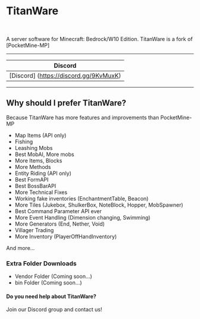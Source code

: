 <h1>TitanWare</h1>
<br />

A server software for Minecraft: Bedrock/W10 Edition. TitanWare is a fork of [PocketMine-MP]

------------       

| Discord |
| :---: |
| [Discord] (https://discord.gg/9KvMuxK) |
------------

## Why should I prefer TitanWare?

Because TitanWare has more features and improvements than PocketMine-MP

- Map Items (API only)
- Fishing
- Leashing Mobs
- Best MobAI, More mobs
- More Items, Blocks
- More Methods
- Entity Riding (API only)
- Best FormAPI
- Best BossBarAPI
- More Technical Fixes
- Working fake inventories (EnchantmentTable, Beacon)
- More Tiles (Jukebox, ShulkerBox, NoteBlock, Hopper, MobSpawner)
- Best Command Parameter API ever
- More Event Handling (Dimension changing, Swimming)
- More Generators (End, Nether, Void)
- Villager Trading
- More Inventory (PlayerOffHandInventory)

And more...

### Extra Folder Downloads

- Vendor Folder (Coming soon...)
- bin Folder (Coming soon...)

#### Do you need help about TitanWare?

Join our Discord group and contact us!

